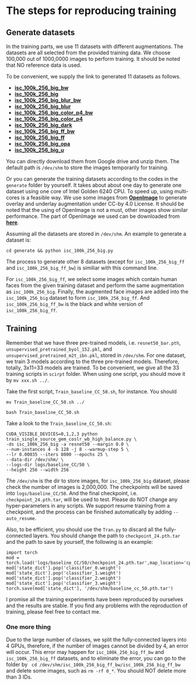 # The steps for reproducing training

## Generate datasets

In the training parts, we use 11 datasets with different augmentations. The datasets are all selected from the provided training data. We choose 100,000 out of 1000,0000 images to perform training. It should be noted that NO reference data is used.

To be convenient, we supply the link to generated 11 datasets as follows.

* [**isc_100k_256_big_bw**](https://drive.google.com/file/d/1-0bgvXogN133OJWb-V4PB9OJbk2Xrl_f/view?usp=sharing)
* [**isc_100k_256_big**](https://drive.google.com/file/d/1-5vhQBvemdHQ3VGJCqG8oWKo2D02xBCU/view?usp=sharing) 
* [**isc_100k_256_big_blur_bw**](https://drive.google.com/file/d/1-62EKA4W7rVzNsp8dwnQn6KyFMKJ3Too/view?usp=sharing)
* [**isc_100k_256_big_blur**](https://drive.google.com/file/d/1TIdM19vtRguN00bWN8mYN79xHqphxay4/view?usp=sharing)
* [**isc_100k_256_big_color_p4_bw**](https://drive.google.com/file/d/1-EFpe76hFA59oXzoAgy_T-uJHdw6mDRT/view?usp=sharing)
* [**isc_100k_256_big_color_p4**](https://drive.google.com/file/d/1-LS9fh1bD7072a2sgs9Q7bH-Tmq0ftbo/view?usp=sharing)
* [**isc_100k_256_big_dark**](https://drive.google.com/file/d/1-WUeF1mrEdCzqu8uIlZdYFLqSSZLr4q3/view?usp=sharing)
* [**isc_100k_256_big_ff_bw**](https://drive.google.com/file/d/1-cPN8KjwYTjZnuSrRfrLrsJw8Yf9UBVh/view?usp=sharing)
* [**isc_100k_256_big_ff**]()
* [**isc_100k_256_big_opa**]()
* [**isc_100k_256_big_u**]()


You can directly download them from Google drive and unzip them. The default path is ```/dev/shm``` to store the images temporarily for training.


Or you can generate the training datasets according to the codes in the ```generate``` folder by yourself. It takes about about one day to generate one dataset using one core of Intel Golden 6240 CPU. To speed up, using multi-cores is a feasible way. We use some images from [**OpenImage**](https://opensource.google/projects/open-images-dataset) to generate overlay and underlay augmentation under CC-by 4.0 License. It should be noted that the using of OpenImage is not a must, other images show similar performance. The part of OpenImage we used can be downloaded from [**here**](https://drive.google.com/file/d/102JynPEzqiZ83zAdquFbrQah2JbXFOuu/view?usp=sharing). 

Assuming all the datasets are stored in ```/dev/shm```. An example to generate a dataset is:
```
cd generate && python isc_100k_256_big.py
```
The process to generate other 8 datasets (except for ```isc_100k_256_big_ff``` and ```isc_100k_256_big_ff_bw```) is similiar with this command line.

For ```isc_100k_256_big_ff```, we select some images which contain human faces from the given training dataset and perform the same augmentation as ```isc_100k_256_big```. Finally, the augmented face images are added into the ```isc_100k_256_big``` dataset to form ```isc_100k_256_big_ff```. And ```isc_100k_256_big_ff_bw``` is the black and white version of ```isc_100k_256_big_ff```.


## Training

Remember that we have three pre-trained models, i.e. ```resnet50_bar.pth```, ```unsupervised_pretrained_byol_152.pkl```, and ```unsupervised_pretrained_m2t_ibn.pkl```, stored in ```/dev/shm```. For one dataset, we train 3 models according to the three pre-trained models. Therefore, totally, 3x11=33 models are trained. To be convenient, we give all the 33 training scripts in ```scirpt``` folder. When using one script, you should move it by ```mv xxx.sh ../```. 

Take the first script, ```Train_baseline_CC_50.sh```, for instance. You should
```
mv Train_baseline_CC_50.sh ../
```
```
bash Train_baseline_CC_50.sh
```

Take a look to the ```Train_baseline_CC_50.sh```:
```
CUDA_VISIBLE_DEVICES=0,1,2,3 python train_single_source_gem_coslr_wb_high_balance.py \
-ds isc_100k_256_big -a resnet50 --margin 0.0 \
--num-instances 4 -b 128 -j 8 --warmup-step 5 \
--lr 0.00035 --iters 8000 --epochs 25 \
--data-dir /dev/shm/ \
--logs-dir logs/baseline_CC/50 \
--height 256 --width 256
```
The ```/dev/shm``` is the dir to store images, for ```isc_100k_256_big``` dataset, please check the number of images is 2,000,000. The checkpoints will be saved into ```logs/baseline_CC/50```. And the final checkpoint, i.e. ```checkpoint_24.pth.tar```, will be used to test. Please do NOT change any hyper-parameters in any scripts. We support resume training from a checkpoint, and the process can be finished automatically by adding ```--auto_resume```.


Also, to be efficient, you should use the ```Tran.py``` to discard all the fully-connected layers. You should change the path to ```checkpoint_24.pth.tar``` and the path to save by yourself, the following is an example:

```
import torch
mod = torch.load('logs/baseline_CC/50/checkpoint_24.pth.tar',map_location='cpu')
mod['state_dict'].pop('classifier_0.weight')
mod['state_dict'].pop('classifier_1.weight')
mod['state_dict'].pop('classifier_2.weight')
mod['state_dict'].pop('classifier_3.weight')
torch.save(mod['state_dict'], '/dev/shm/baseline_cc_50.pth.tar')
```

I promise all the training experiments have been reproduced by ourselves and the results are stable. If you find any problems with the reproduction of training, please feel free to contact me.

### One more thing
Due to the large number of classes, we split the fully-connected layers into 4 GPUs, therefore, if the number of images cannot be divided by 4, an error will occur. This error may happen for ```isc_100k_256_big_ff_bw``` and ```isc_100k_256_big_ff``` datasets, and to eliminate the error, you can go to the folder by ``` cd /dev/shm/isc_100k_256_big_ff_bw/isc_100k_256_big_ff_bw``` and delete some images, such as ```rm -rf 0_*```. You should NOT delete more than 3 IDs.







